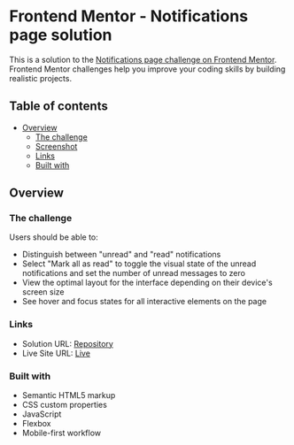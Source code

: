 # Frontend Mentor - Notifications page solution

This is a solution to the [Notifications page challenge on Frontend Mentor](https://www.frontendmentor.io/challenges/notifications-page-DqK5QAmKbC). Frontend Mentor challenges help you improve your coding skills by building realistic projects.

## Table of contents

- [Overview](#overview)
  - [The challenge](#the-challenge)
  - [Screenshot](#screenshot)
  - [Links](#links)
  - [Built with](#built-with)

## Overview

### The challenge

Users should be able to:

- Distinguish between "unread" and "read" notifications
- Select "Mark all as read" to toggle the visual state of the unread notifications and set the number of unread messages to zero
- View the optimal layout for the interface depending on their device's screen size
- See hover and focus states for all interactive elements on the page

### Links

- Solution URL: [Repository](https://github.com/AndreiBarari/FrontendMentorProjects/tree/main/Notification%20Page%20Component)
- Live Site URL: [Live](https://andreibarari.github.io/FrontendMentorProjects/Notification%20Page%20Component/)

### Built with

- Semantic HTML5 markup
- CSS custom properties
- JavaScript
- Flexbox
- Mobile-first workflow

